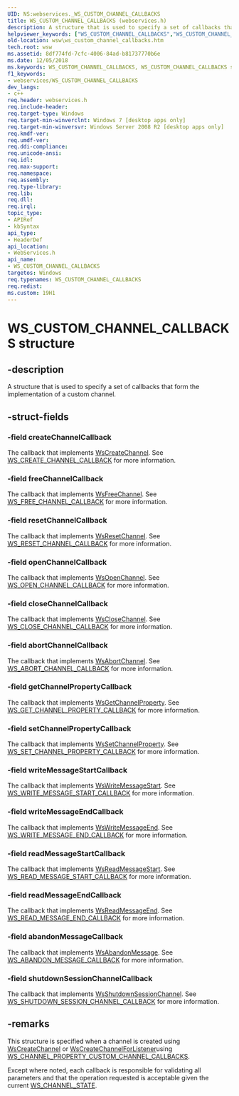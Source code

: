 ```yaml
---
UID: NS:webservices._WS_CUSTOM_CHANNEL_CALLBACKS
title: WS_CUSTOM_CHANNEL_CALLBACKS (webservices.h)
description: A structure that is used to specify a set of callbacks that form the implementation of a custom channel.
helpviewer_keywords: ["WS_CUSTOM_CHANNEL_CALLBACKS","WS_CUSTOM_CHANNEL_CALLBACKS structure [Web Services for Windows]","webservices/WS_CUSTOM_CHANNEL_CALLBACKS","wsw.ws_custom_channel_callbacks"]
old-location: wsw\ws_custom_channel_callbacks.htm
tech.root: wsw
ms.assetid: 8df774fd-7cfc-4006-84ad-b81737770b6e
ms.date: 12/05/2018
ms.keywords: WS_CUSTOM_CHANNEL_CALLBACKS, WS_CUSTOM_CHANNEL_CALLBACKS structure [Web Services for Windows], webservices/WS_CUSTOM_CHANNEL_CALLBACKS, wsw.ws_custom_channel_callbacks
f1_keywords:
- webservices/WS_CUSTOM_CHANNEL_CALLBACKS
dev_langs:
- c++
req.header: webservices.h
req.include-header: 
req.target-type: Windows
req.target-min-winverclnt: Windows 7 [desktop apps only]
req.target-min-winversvr: Windows Server 2008 R2 [desktop apps only]
req.kmdf-ver: 
req.umdf-ver: 
req.ddi-compliance: 
req.unicode-ansi: 
req.idl: 
req.max-support: 
req.namespace: 
req.assembly: 
req.type-library: 
req.lib: 
req.dll: 
req.irql: 
topic_type:
- APIRef
- kbSyntax
api_type:
- HeaderDef
api_location:
- WebServices.h
api_name:
- WS_CUSTOM_CHANNEL_CALLBACKS
targetos: Windows
req.typenames: WS_CUSTOM_CHANNEL_CALLBACKS
req.redist: 
ms.custom: 19H1
---
```


# WS_CUSTOM_CHANNEL_CALLBACKS structure


## -description


A structure that is used to specify a set of callbacks
                that form the implementation of a custom channel.
            


## -struct-fields




### -field createChannelCallback

The callback that implements <a href="https://docs.microsoft.com/windows/desktop/api/webservices/nf-webservices-wscreatechannel">WsCreateChannel</a>.
                    See <a href="https://docs.microsoft.com/windows/desktop/api/webservices/nc-webservices-ws_create_channel_callback">WS_CREATE_CHANNEL_CALLBACK</a> for more information.
                


### -field freeChannelCallback

The callback that implements <a href="https://docs.microsoft.com/windows/desktop/api/webservices/nf-webservices-wsfreechannel">WsFreeChannel</a>.
                    See <a href="https://docs.microsoft.com/windows/desktop/api/webservices/nc-webservices-ws_free_channel_callback">WS_FREE_CHANNEL_CALLBACK</a> for more information.
                


### -field resetChannelCallback

The callback that implements <a href="https://docs.microsoft.com/windows/desktop/api/webservices/nf-webservices-wsresetchannel">WsResetChannel</a>.
                    See <a href="https://docs.microsoft.com/windows/desktop/api/webservices/nc-webservices-ws_reset_channel_callback">WS_RESET_CHANNEL_CALLBACK</a> for more information.
                


### -field openChannelCallback

The callback that implements <a href="https://docs.microsoft.com/windows/desktop/api/webservices/nf-webservices-wsopenchannel">WsOpenChannel</a>.
                    See <a href="https://docs.microsoft.com/windows/desktop/api/webservices/nc-webservices-ws_open_channel_callback">WS_OPEN_CHANNEL_CALLBACK</a> for more information.
                


### -field closeChannelCallback

The callback that implements <a href="https://docs.microsoft.com/windows/desktop/api/webservices/nf-webservices-wsclosechannel">WsCloseChannel</a>.
                    See <a href="https://docs.microsoft.com/windows/desktop/api/webservices/nc-webservices-ws_close_channel_callback">WS_CLOSE_CHANNEL_CALLBACK</a> for more information.
                


### -field abortChannelCallback

The callback that implements <a href="https://docs.microsoft.com/windows/desktop/api/webservices/nf-webservices-wsabortchannel">WsAbortChannel</a>.
                    See <a href="https://docs.microsoft.com/windows/desktop/api/webservices/nc-webservices-ws_abort_channel_callback">WS_ABORT_CHANNEL_CALLBACK</a> for more information.
                


### -field getChannelPropertyCallback

The callback that implements <a href="https://docs.microsoft.com/windows/desktop/api/webservices/nf-webservices-wsgetchannelproperty">WsGetChannelProperty</a>.
                    See <a href="https://docs.microsoft.com/windows/desktop/api/webservices/nc-webservices-ws_get_channel_property_callback">WS_GET_CHANNEL_PROPERTY_CALLBACK</a> for more information.
                


### -field setChannelPropertyCallback

The callback that implements <a href="https://docs.microsoft.com/windows/desktop/api/webservices/nf-webservices-wssetchannelproperty">WsSetChannelProperty</a>.
                    See <a href="https://docs.microsoft.com/windows/desktop/api/webservices/nc-webservices-ws_set_channel_property_callback">WS_SET_CHANNEL_PROPERTY_CALLBACK</a> for more information.
                


### -field writeMessageStartCallback

The callback that implements <a href="https://docs.microsoft.com/windows/desktop/api/webservices/nf-webservices-wswritemessagestart">WsWriteMessageStart</a>.
                    See <a href="https://docs.microsoft.com/windows/desktop/api/webservices/nc-webservices-ws_write_message_start_callback">WS_WRITE_MESSAGE_START_CALLBACK</a> for more information.
                


### -field writeMessageEndCallback

The callback that implements <a href="https://docs.microsoft.com/windows/desktop/api/webservices/nf-webservices-wswritemessageend">WsWriteMessageEnd</a>.
                    See <a href="https://docs.microsoft.com/windows/desktop/api/webservices/nc-webservices-ws_write_message_end_callback">WS_WRITE_MESSAGE_END_CALLBACK</a> for more information.
                


### -field readMessageStartCallback

The callback that implements <a href="https://docs.microsoft.com/windows/desktop/api/webservices/nf-webservices-wsreadmessagestart">WsReadMessageStart</a>.
                    See <a href="https://docs.microsoft.com/windows/desktop/api/webservices/nc-webservices-ws_read_message_start_callback">WS_READ_MESSAGE_START_CALLBACK</a> for more information.
                


### -field readMessageEndCallback

The callback that implements <a href="https://docs.microsoft.com/windows/desktop/api/webservices/nf-webservices-wsreadmessageend">WsReadMessageEnd</a>.
                    See <a href="https://docs.microsoft.com/windows/desktop/api/webservices/nc-webservices-ws_read_message_end_callback">WS_READ_MESSAGE_END_CALLBACK</a> for more information.
                


### -field abandonMessageCallback

The callback that implements <a href="https://docs.microsoft.com/windows/desktop/api/webservices/nf-webservices-wsabandonmessage">WsAbandonMessage</a>.
                    See <a href="https://docs.microsoft.com/windows/desktop/api/webservices/nc-webservices-ws_abandon_message_callback">WS_ABANDON_MESSAGE_CALLBACK</a> for more information.
                


### -field shutdownSessionChannelCallback

The callback that implements <a href="https://docs.microsoft.com/windows/desktop/api/webservices/nf-webservices-wsshutdownsessionchannel">WsShutdownSessionChannel</a>.
                    See <a href="https://docs.microsoft.com/windows/desktop/api/webservices/nc-webservices-ws_shutdown_session_channel_callback">WS_SHUTDOWN_SESSION_CHANNEL_CALLBACK</a> for more information.
                


## -remarks



This structure is specified when a channel is created using
                <a href="https://docs.microsoft.com/windows/desktop/api/webservices/nf-webservices-wscreatechannel">WsCreateChannel</a> or <a href="https://docs.microsoft.com/windows/desktop/api/webservices/nf-webservices-wscreatechannelforlistener">WsCreateChannelForListener</a>using <a href="https://docs.microsoft.com/windows/desktop/api/webservices/ne-webservices-ws_channel_property_id">WS_CHANNEL_PROPERTY_CUSTOM_CHANNEL_CALLBACKS</a>.
            

Except where noted, each callback is responsible for validating all parameters and
                that the operation requested is acceptable given the current
                <a href="https://docs.microsoft.com/windows/desktop/api/webservices/ne-webservices-ws_channel_state">WS_CHANNEL_STATE</a>.
            




